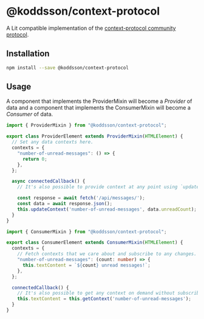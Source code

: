 # @koddsson/context-protocol

A Lit compatible implementation of the [context-protocol community protocol](https://github.com/webcomponents-cg/community-protocols/blob/main/proposals/context.md).

## Installation

```sh
npm install --save @koddsson/context-protocol
```

## Usage

A component that implements the ProviderMixin will become a _Provider_ of data and a component that implements the ConsumerMixin will become a _Consumer_ of data.

```ts
import { ProviderMixin } from "@koddsson/context-protocol";

export class ProviderElement extends ProviderMixin(HTMLElement) {
  // Set any data contexts here.
  contexts = {
    "number-of-unread-messages": () => {
      return 0;
    },
  };

  async connectedCallback() {
    // It's also possible to provide context at any point using `updateContext`.

    const response = await fetch('/api/messages/');
    const data = await response.json();
    this.updateContext('number-of-unread-messages', data.unreadCount);
  }
}
```

```ts
import { ConsumerMixin } from "@koddsson/context-protocol";

export class ConsumerElement extends ConsumerMixin(HTMLElement) {
  contexts = {
    // Fetch contexts that we care about and subscribe to any changes.
    "number-of-unread-messages": (count: number) => {
      this.textContent = `${count} unread messages!`;
    },
  };

  connectedCallback() {
    // It's also possible to get any context on demand without subscribing.
    this.textContent = this.getContext('number-of-unread-messages');
  }
}
```
